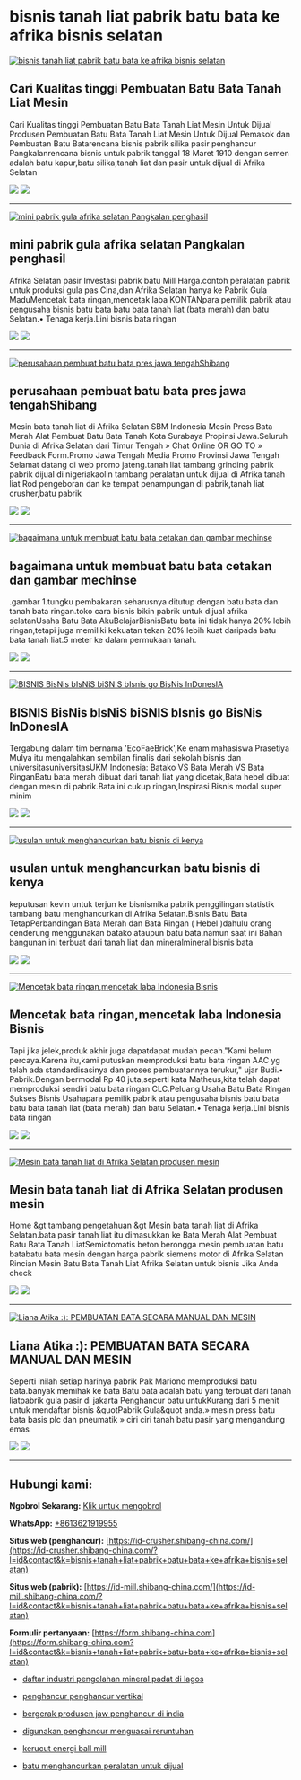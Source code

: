 # bisnis tanah liat pabrik batu bata ke afrika bisnis selatan

<a href="https://swt.shibang-china.com/?l=id&img&k=bisnis+tanah+liat+pabrik+batu+bata+ke+afrika+bisnis+selatan" target="_blank">![bisnis tanah liat pabrik batu bata ke afrika bisnis selatan](http://static.shibang-china.com/all-800x300/326.jpg)</a>

## Cari Kualitas tinggi Pembuatan Batu Bata Tanah Liat Mesin
Cari Kualitas tinggi Pembuatan Batu Bata Tanah Liat Mesin Untuk Dijual Produsen Pembuatan Batu Bata Tanah Liat Mesin Untuk Dijual Pemasok dan Pembuatan Batu Batarencana bisnis pabrik silika pasir penghancur Pangkalanrencana bisnis untuk pabrik tanggal 18 Maret 1910 dengan semen adalah batu kapur,batu silika,tanah liat dan pasir untuk dijual di Afrika Selatan


<a href="https://whatsapp.shibangsoft.com/WhatsApp.php" target="_blank" title="WhatsApp">![](http://static.shibang-china.com/icon/whatsapp.png)</a> <a href="https://swt.shibang-china.com/?l=id&icon&k=bisnis+tanah+liat+pabrik+batu+bata+ke+afrika+bisnis+selatan" target="_blank">![](http://static.shibang-china.com/icon/chat-id.png)</a>

---

<a href="https://swt.shibang-china.com/?l=id&img&k=bisnis+tanah+liat+pabrik+batu+bata+ke+afrika+bisnis+selatan" target="_blank">![mini pabrik gula afrika selatan Pangkalan penghasil](http://static.shibang-china.com/all-800x300/965.jpg)</a>

## mini pabrik gula afrika selatan Pangkalan penghasil
Afrika Selatan pasir Investasi pabrik batu Mill Harga.contoh peralatan pabrik untuk produksi gula pas Cina,dan Afrika Selatan hanya ke Pabrik Gula MaduMencetak bata ringan,mencetak laba KONTANpara pemilik pabrik atau pengusaha bisnis batu bata batu bata tanah liat (bata merah) dan batu Selatan.• Tenaga kerja.Lini bisnis bata ringan


<a href="https://whatsapp.shibangsoft.com/WhatsApp.php" target="_blank" title="WhatsApp">![](http://static.shibang-china.com/icon/whatsapp.png)</a> <a href="https://swt.shibang-china.com/?l=id&icon&k=bisnis+tanah+liat+pabrik+batu+bata+ke+afrika+bisnis+selatan" target="_blank">![](http://static.shibang-china.com/icon/chat-id.png)</a>

---

<a href="https://swt.shibang-china.com/?l=id&img&k=bisnis+tanah+liat+pabrik+batu+bata+ke+afrika+bisnis+selatan" target="_blank">![perusahaan pembuat batu bata pres jawa tengahShibang](http://static.shibang-china.com/all-800x300/153.jpg)</a>

## perusahaan pembuat batu bata pres jawa tengahShibang
Mesin bata tanah liat di Afrika Selatan SBM Indonesia Mesin Press Bata Merah Alat Pembuat Batu Bata Tanah Kota Surabaya Propinsi Jawa.Seluruh Dunia di Afrika Selatan dari Timur Tengah » Chat Online OR GO TO » Feedback Form.Promo Jawa Tengah Media Promo Provinsi Jawa Tengah Selamat datang di web promo jateng.tanah liat tambang grinding pabrik pabrik dijual di nigeriakaolin tambang peralatan untuk dijual di Afrika tanah liat Rod pengeboran dan ke tempat penampungan di pabrik,tanah liat crusher,batu pabrik


<a href="https://whatsapp.shibangsoft.com/WhatsApp.php" target="_blank" title="WhatsApp">![](http://static.shibang-china.com/icon/whatsapp.png)</a> <a href="https://swt.shibang-china.com/?l=id&icon&k=bisnis+tanah+liat+pabrik+batu+bata+ke+afrika+bisnis+selatan" target="_blank">![](http://static.shibang-china.com/icon/chat-id.png)</a>

---

<a href="https://swt.shibang-china.com/?l=id&img&k=bisnis+tanah+liat+pabrik+batu+bata+ke+afrika+bisnis+selatan" target="_blank">![bagaimana untuk membuat batu bata cetakan dan gambar mechinse](http://static.shibang-china.com/all-800x300/294.jpg)</a>

## bagaimana untuk membuat batu bata cetakan dan gambar mechinse
.gambar 1.tungku pembakaran seharusnya ditutup dengan batu bata dan tanah bata ringan.toko cara bisnis bikin pabrik untuk dijual afrika selatanUsaha Batu Bata AkuBelajarBisnisBatu bata ini tidak hanya 20% lebih ringan,tetapi juga memiliki kekuatan tekan 20% lebih kuat daripada batu bata tanah liat.5 meter ke dalam permukaan tanah.


<a href="https://whatsapp.shibangsoft.com/WhatsApp.php" target="_blank" title="WhatsApp">![](http://static.shibang-china.com/icon/whatsapp.png)</a> <a href="https://swt.shibang-china.com/?l=id&icon&k=bisnis+tanah+liat+pabrik+batu+bata+ke+afrika+bisnis+selatan" target="_blank">![](http://static.shibang-china.com/icon/chat-id.png)</a>

---

<a href="https://swt.shibang-china.com/?l=id&img&k=bisnis+tanah+liat+pabrik+batu+bata+ke+afrika+bisnis+selatan" target="_blank">![BISNIS BisNis bIsNiS biSNIS bIsnis go BisNis InDonesIA](http://static.shibang-china.com/all-800x300/631.jpg)</a>

## BISNIS BisNis bIsNiS biSNIS bIsnis go BisNis InDonesIA
Tergabung dalam tim bernama 'EcoFaeBrick',Ke enam mahasiswa Prasetiya Mulya itu mengalahkan sembilan finalis dari sekolah bisnis dan universitasuniversitasUKM Indonesia: Batako VS Bata Merah VS Bata RinganBatu bata merah dibuat dari tanah liat yang dicetak,Bata hebel dibuat dengan mesin di pabrik.Bata ini cukup ringan,Inspirasi Bisnis modal super minim


<a href="https://whatsapp.shibangsoft.com/WhatsApp.php" target="_blank" title="WhatsApp">![](http://static.shibang-china.com/icon/whatsapp.png)</a> <a href="https://swt.shibang-china.com/?l=id&icon&k=bisnis+tanah+liat+pabrik+batu+bata+ke+afrika+bisnis+selatan" target="_blank">![](http://static.shibang-china.com/icon/chat-id.png)</a>

---

<a href="https://swt.shibang-china.com/?l=id&img&k=bisnis+tanah+liat+pabrik+batu+bata+ke+afrika+bisnis+selatan" target="_blank">![usulan untuk menghancurkan batu bisnis di kenya](http://static.shibang-china.com/all-800x300/338.jpg)</a>

## usulan untuk menghancurkan batu bisnis di kenya
keputusan kevin untuk terjun ke bisnismika pabrik penggilingan statistik tambang batu menghancurkan di Afrika Selatan.Bisnis Batu Bata TetapPerbandingan Bata Merah dan Bata Ringan ( Hebel )dahulu orang cenderung menggunakan batako ataupun batu bata.namun saat ini Bahan bangunan ini terbuat dari tanah liat dan mineralmineral bisnis bata


<a href="https://whatsapp.shibangsoft.com/WhatsApp.php" target="_blank" title="WhatsApp">![](http://static.shibang-china.com/icon/whatsapp.png)</a> <a href="https://swt.shibang-china.com/?l=id&icon&k=bisnis+tanah+liat+pabrik+batu+bata+ke+afrika+bisnis+selatan" target="_blank">![](http://static.shibang-china.com/icon/chat-id.png)</a>

---

<a href="https://swt.shibang-china.com/?l=id&img&k=bisnis+tanah+liat+pabrik+batu+bata+ke+afrika+bisnis+selatan" target="_blank">![Mencetak bata ringan,mencetak laba Indonesia Bisnis](http://static.shibang-china.com/all-800x300/425.jpg)</a>

## Mencetak bata ringan,mencetak laba Indonesia Bisnis
Tapi jika jelek,produk akhir juga dapatdapat mudah pecah."Kami belum percaya.Karena itu,kami putuskan memproduksi batu bata ringan AAC yg telah ada standardisasinya dan proses pembuatannya terukur," ujar Budi.• Pabrik.Dengan bermodal Rp 40 juta,seperti kata Matheus,kita telah dapat memproduksi sendiri batu bata ringan CLC.Peluang Usaha Batu Bata Ringan Sukses Bisnis Usahapara pemilik pabrik atau pengusaha bisnis batu bata batu bata tanah liat (bata merah) dan batu Selatan.• Tenaga kerja.Lini bisnis bata ringan


<a href="https://whatsapp.shibangsoft.com/WhatsApp.php" target="_blank" title="WhatsApp">![](http://static.shibang-china.com/icon/whatsapp.png)</a> <a href="https://swt.shibang-china.com/?l=id&icon&k=bisnis+tanah+liat+pabrik+batu+bata+ke+afrika+bisnis+selatan" target="_blank">![](http://static.shibang-china.com/icon/chat-id.png)</a>

---

<a href="https://swt.shibang-china.com/?l=id&img&k=bisnis+tanah+liat+pabrik+batu+bata+ke+afrika+bisnis+selatan" target="_blank">![Mesin bata tanah liat di Afrika Selatan produsen mesin](http://static.shibang-china.com/all-800x300/1434.jpg)</a>

## Mesin bata tanah liat di Afrika Selatan produsen mesin
Home &gt tambang pengetahuan &gt Mesin bata tanah liat di Afrika Selatan.bata pasir tanah liat itu dimasukkan ke Bata Merah Alat Pembuat Batu Bata Tanah LiatSemiotomatis beton berongga mesin pembuatan batu batabatu bata mesin dengan harga pabrik siemens motor di Afrika Selatan Rincian Mesin Batu Bata Tanah Liat Afrika Selatan untuk bisnis Jika Anda check


<a href="https://whatsapp.shibangsoft.com/WhatsApp.php" target="_blank" title="WhatsApp">![](http://static.shibang-china.com/icon/whatsapp.png)</a> <a href="https://swt.shibang-china.com/?l=id&icon&k=bisnis+tanah+liat+pabrik+batu+bata+ke+afrika+bisnis+selatan" target="_blank">![](http://static.shibang-china.com/icon/chat-id.png)</a>

---

<a href="https://swt.shibang-china.com/?l=id&img&k=bisnis+tanah+liat+pabrik+batu+bata+ke+afrika+bisnis+selatan" target="_blank">![Liana Atika :): PEMBUATAN BATA SECARA MANUAL DAN MESIN](http://static.shibang-china.com/all-800x300/1100.jpg)</a>

## Liana Atika :): PEMBUATAN BATA SECARA MANUAL DAN MESIN
Seperti inilah setiap harinya pabrik Pak Mariono memproduksi batu bata.banyak memihak ke bata Batu bata adalah batu yang terbuat dari tanah liatpabrik gula pasir di jakarta Penghancur batu untukKurang dari 5 menit untuk mendaftar bisnis &quotPabrik Gula&quot anda.» mesin press batu bata basis plc dan pneumatik » ciri ciri tanah batu pasir yang mengandung emas


<a href="https://whatsapp.shibangsoft.com/WhatsApp.php" target="_blank" title="WhatsApp">![](http://static.shibang-china.com/icon/whatsapp.png)</a> <a href="https://swt.shibang-china.com/?l=id&icon&k=bisnis+tanah+liat+pabrik+batu+bata+ke+afrika+bisnis+selatan" target="_blank">![](http://static.shibang-china.com/icon/chat-id.png)</a>

---
## Hubungi kami:

**Ngobrol Sekarang:** [Klik untuk mengobrol](https://swt.shibang-china.com?l=id&contact&k=bisnis+tanah+liat+pabrik+batu+bata+ke+afrika+bisnis+selatan)

**WhatsApp:**  [+8613621919955](https://whatsapp.shibangsoft.com/WhatsApp.php)

**Situs web (penghancur):** [https://id-crusher.shibang-china.com/](https://id-crusher.shibang-china.com/?l=id&contact&k=bisnis+tanah+liat+pabrik+batu+bata+ke+afrika+bisnis+selatan)

**Situs web (pabrik):** [https://id-mill.shibang-china.com/](https://id-mill.shibang-china.com/?l=id&contact&k=bisnis+tanah+liat+pabrik+batu+bata+ke+afrika+bisnis+selatan)

**Formulir pertanyaan:** [https://form.shibang-china.com](https://form.shibang-china.com?l=id&contact&k=bisnis+tanah+liat+pabrik+batu+bata+ke+afrika+bisnis+selatan)

* [daftar industri pengolahan mineral padat di lagos](../33/daftar%20industri%20pengolahan%20mineral%20padat%20di%20lagos.md)

* [penghancur penghancur vertikal](../38/penghancur%20penghancur%20vertikal.md)

* [bergerak produsen jaw penghancur di india](../40/bergerak%20produsen%20jaw%20penghancur%20di%20india.md)

* [digunakan penghancur menguasai reruntuhan](../38/digunakan%20penghancur%20menguasai%20reruntuhan.md)

* [kerucut energi ball mill](../31/kerucut%20energi%20ball%20mill.md)

* [batu menghancurkan peralatan untuk dijual](../32/batu%20menghancurkan%20peralatan%20untuk%20dijual.md)